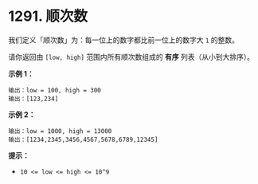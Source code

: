 # 1291. 顺次数

我们定义「顺次数」为：每一位上的数字都比前一位上的数字大 `1` 的整数。

请你返回由 `[low, high]` 范围内所有顺次数组成的 **有序** 列表（从小到大排序）。

**示例 1：**

```()
输出：low = 100, high = 300
输出：[123,234]
```

**示例 2：**

```()
输出：low = 1000, high = 13000
输出：[1234,2345,3456,4567,5678,6789,12345]
```

**提示：**

- `10 <= low <= high <= 10^9`

